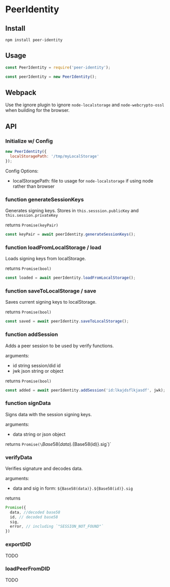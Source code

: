 # PeerIdentity
## Install

`npm install peer-identity`

## Usage

```js
const PeerIdentity = require('peer-identity');

const peerIdentity = new PeerIdentity();
```

## Webpack

Use the ignore plugin to ignore `node-localstorage` and `node-webcrypto-ossl` when building for the browser.

## API

### Initialize w/ Config

```js
new PeerIdentity({
  localStoragePath: '/tmp/myLocalStorage'
});
```

Config Options:

* localStoragePath: file to usage for `node-localstorage` if using node rather than browser

### function generateSessionKeys

Generates signing keys. Stores in `this.sesssion.publicKey` and `this.session.privateKey`

returns `Promise(keyPair)`

```js
const keyPair = await peerIdentity.generateSessionKeys();
```

### function loadFromLocalStorage / load

Loads signing keys from localStorage.

returns `Promise(bool)`

```js
const loaded = await peerIdentity.loadFromLocalStorage();
```

### function saveToLocalStorage / save

Saves current signing keys to localStorage.

returns `Promise(bool)`

```js
const saved = await peerIdentity.saveToLocalStorage();
```

### function addSession

Adds a peer session to be used by verify functions.

arguments:
* id string session/did id
* jwk json string or object

returns `Promise(bool)`

```js
const added = await peerIdentity.addSession('id:lkajdsflkjasdf', jwk);
```

### function signData

Signs data with the session signing keys.

arguments:
* data string or json object

returns `Promise(\`${Base58(data)}.${Base58(id)}.sig\`)`

### verifyData

Verifies signature and decodes data.

arguments:
* data and sig in form: `${Base58(data)}.${Base58(id)}.sig`

returns

```js
Promise({
  data, //decoded base58
  id, // decoded base58
  sig,
  error, // including `"SESSION_NOT_FOUND"`
})
```

### exportDID

TODO

### loadPeerFromDID

TODO
